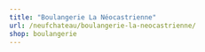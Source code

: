 ```yaml
---
title: "Boulangerie La Néocastrienne"
url: /neufchateau/boulangerie-la-neocastrienne/
shop: boulangerie
---
```

